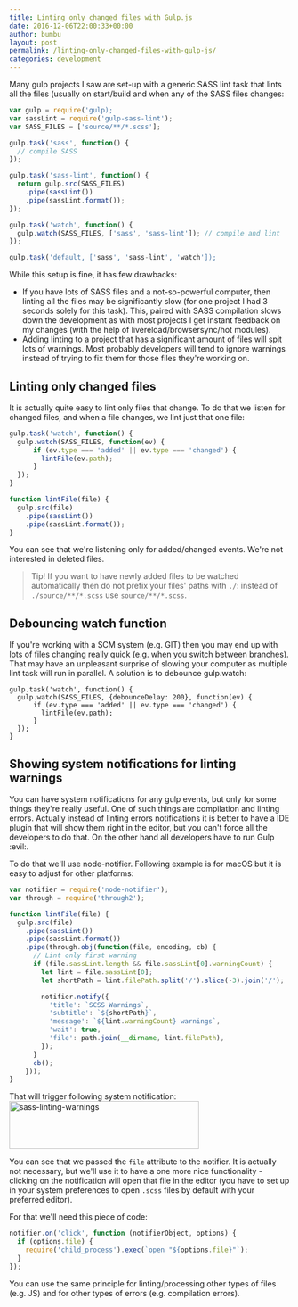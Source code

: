 ```yaml
---
title: Linting only changed files with Gulp.js
date: 2016-12-06T22:00:33+00:00
author: bumbu
layout: post
permalink: /linting-only-changed-files-with-gulp-js/
categories: development
---
```

Many gulp projects I saw are set-up with a generic SASS lint task that lints all the files (usually on start/build and when any of the SASS files changes:

```js
var gulp = require('gulp);
var sassLint = require('gulp-sass-lint');
var SASS_FILES = ['source/**/*.scss'];

gulp.task('sass', function() {
  // compile SASS
});

gulp.task('sass-lint', function() {
  return gulp.src(SASS_FILES)
    .pipe(sassLint())
    .pipe(sassLint.format());
});

gulp.task('watch', function() {
  gulp.watch(SASS_FILES, ['sass', 'sass-lint']); // compile and lint
});

gulp.task('default, ['sass', 'sass-lint', 'watch']);
```

While this setup is fine, it has few drawbacks:
* If you have lots of SASS files and a not-so-powerful computer, then linting all the files may be significantly slow (for one project I had 3 seconds solely for this task). This, paired with SASS compilation slows down the development as with most projects I get instant feedback on my changes (with the help of livereload/browsersync/hot modules).
* Adding linting to a project that has a significant amount of files will spit lots of warnings. Most probably developers will tend to ignore warnings instead of trying to fix them for those files they're working on.

## Linting only changed files

It is actually quite easy to lint only files that change. To do that we listen for changed files, and when a file changes, we lint just that one file:

```js
gulp.task('watch', function() {
  gulp.watch(SASS_FILES, function(ev) {
      if (ev.type === 'added' || ev.type === 'changed') {
        lintFile(ev.path);
      }
  });
}

function lintFile(file) {
  gulp.src(file)
    .pipe(sassLint())
    .pipe(sassLint.format());
}
```

You can see that we're listening only for added/changed events. We're not interested in deleted files.

> Tip! If you want to have newly added files to be watched automatically then do not prefix your files' paths with `./`: instead of `./source/**/*.scss` use `source/**/*.scss`.

## Debouncing watch function

If you're working with a SCM system (e.g. GIT) then you may end up with lots of files changing really quick (e.g. when you switch between branches). That may have an unpleasant surprise of slowing your computer as multiple lint task will run in parallel. A solution is to debounce gulp.watch:

```js|hl=2
gulp.task('watch', function() {
  gulp.watch(SASS_FILES, {debounceDelay: 200}, function(ev) {
      if (ev.type === 'added' || ev.type === 'changed') {
        lintFile(ev.path);
      }
  });
}
```

## Showing system notifications for linting warnings

You can have system notifications for any gulp events, but only for some things they're really useful. One of such things are compilation and linting errors. Actually instead of linting errors notifications it is better to have a IDE plugin that will show them right in the editor, but you can't force all the developers to do that. On the other hand all developers have to run Gulp :evil:.

To do that we'll use node-notifier. Following example is for macOS but it is easy to adjust for other platforms:

```js
var notifier = require('node-notifier');
var through = require('through2');

function lintFile(file) {
  gulp.src(file)
    .pipe(sassLint())
    .pipe(sassLint.format())
    .pipe(through.obj(function(file, encoding, cb) {
      // Lint only first warning
      if (file.sassLint.length && file.sassLint[0].warningCount) {
        let lint = file.sassLint[0];
        let shortPath = lint.filePath.split('/').slice(-3).join('/');

        notifier.notify({
          'title': `SCSS Warnings`,
          'subtitle': `${shortPath}`,
          'message': `${lint.warningCount} warnings`,
          'wait': true,
          'file': path.join(__dirname, lint.filePath),
        });
      }
      cb();
    }));
}
```

That will trigger following system notification:
<img src="{{site.root}}/assets/images/2016/12/sass-linting-warnings.png" alt="sass-linting-warnings" width="341" height="86" class="alignnone size-full wp-image-1080" />

You can see that we passed the `file` attribute to the notifier. It is actually not necessary, but we'll use it to have a one more nice functionality - clicking on the notification will open that file in the editor (you have to set up in your system preferences to open `.scss` files by default with your preferred editor).

For that we'll need this piece of code:
```js
notifier.on('click', function (notifierObject, options) {
  if (options.file) {
    require('child_process').exec(`open "${options.file}"`);
  }
});
```

You can use the same principle for linting/processing other types of files (e.g. JS) and for other types of errors (e.g. compilation errors).

